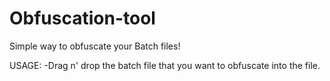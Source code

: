 # Obfuscation-tool
Simple way to obfuscate your Batch files!


USAGE: -Drag n' drop the batch file that you want to
        obfuscate into the file.
